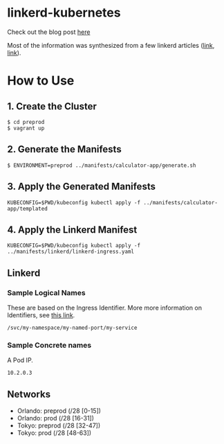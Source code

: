 # linkerd-kubernetes

Check out the blog post [here](https://medium.com/@jeffzzq/modeling-environments-with-linkerd-ingress-part-1-2-d6f2a8aa48c5)

Most of the information was synthesized from a few linkerd articles ([link](https://blog.buoyant.io/2017/04/06/a-service-mesh-for-kubernetes-part-viii-linkerd-as-an-ingress-controller/), [link](https://blog.buoyant.io/2016/05/04/real-world-microservices-when-services-stop-playing-well-and-start-getting-real/)).

# How to Use

## 1. Create the Cluster

```
$ cd preprod
$ vagrant up
```

## 2. Generate the Manifests

```
$ ENVIRONMENT=preprod ../manifests/calculator-app/generate.sh
```

## 3. Apply the Generated Manifests

```
KUBECONFIG=$PWD/kubeconfig kubectl apply -f ../manifests/calculator-app/templated
```

## 4. Apply the Linkerd Manifest

```
KUBECONFIG=$PWD/kubeconfig kubectl apply -f ../manifests/linkerd/linkerd-ingress.yaml
```

## Linkerd

### Sample Logical Names

These are based on the Ingress Identifier. More more information on Identifiers, see [this link](https://linkerd.io/in-depth/routing/).

```
/svc/my-namespace/my-named-port/my-service
```

### Sample Concrete names

A Pod IP.

```
10.2.0.3
```

## Networks

* Orlando: preprod (/28 [0-15])
* Orlando: prod (/28 [16-31])
* Tokyo: preprod (/28 [32-47])
* Tokyo: prod (/28 [48-63])
